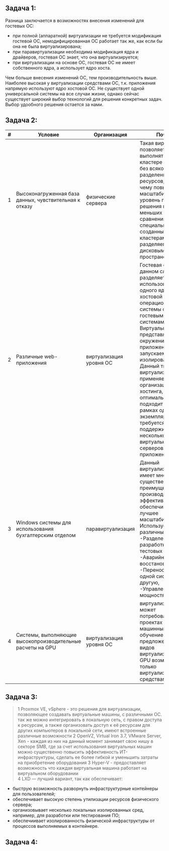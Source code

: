 ## Задача 1:
Разница заключается в возможностях внесения изменений для гостевых ОС:
- при полной (аппаратной) виртуализации не требуется модификация гостевой ОС, немодифицированная ОС работает так же, как если бы она не была виртуализирована;
- при паравиртуализации необходима модификация ядра и драйверов, гостевая ОС знает, что она виртуализируется;
- при виртуализации на основе ОС, гостевая ОС не имеет собственного ядра, а использует ядро хоста.  

Чем больше внесения изменений ОС, тем производительность выше. Наиболее высокая у виртуализации средствами ОС,
т.к. приложения напрямую используют ядро хостовой ОС. 
Не существует одной универсальной системы на все случаи жизни, однако сейчас существует широкий выбор технологий для решения конкретных задач. 
Выбор удообного решения остается за нами.

## Задача 2:
| # | Условиe                                                    | Организация             | Почему                                                                                                                                                                                                                                                                                                                                                                                                                                   |
|---|------------------------------------------------------------|-------------------------|------------------------------------------------------------------------------------------------------------------------------------------------------------------------------------------------------------------------------------------------------------------------------------------------------------------------------------------------------------------------------------------------------------------------------------------|
| 1 | Высоконагруженная база данных, чувствительная к отказу     | физические сервера      | Такая виртуализация позволяет СУБД выполняться на кластере серверов без всякого разделения ресурсов, благодаря чему повышается масштабируемость и уровень готовности решения при меньших затратах по сравнению со специально созданными кластерами с разделяемым дисковым пространством.                                                                                                                                                 |
| 2 | Различные web-приложения                                   | виртуализация уровня ОС | Гостевая система, в данном случае, разделяет использование одного ядра хостовой операционной системы с другими гостевыми системами. Виртуальная машина представляет собой окружение для приложений, запускаемых изолированно. Данный тип виртуализации применяется при организации систем хостинга, и оптимально подходит когда в рамках одного экземпляра ядра требуется поддерживать несколько виртуальных серверов для web-приложений |
| 3 | Windows системы для использования бухгалтерским отделом    | паравиртуализация       | Данный виртуализация имеет много существенных преимуществ производительности, эффективно обеспечивает лучшее масштабирование.  Использует в различные методы: <br/>-Разделение сред разработки из тестовых систем, <br/>-Аварийное восстановление, <br/>-Перенос данных из одной системы в другую,<br/>-Управление мощностями                                                                                                            |
| 4 | Системы, выполняющие высокопроизводительные расчеты на GPU | виртуализация уровня ОС | виртуализация GPU может потребоваться в проектах с машинным обучением, из предложенных видов виртуализации для GPU возможна только виртуализация средствами ОС                                                                                                                                                                                                                                                                           |

## Задача 3:
> 1 Proxmox VE, vSphere - это решения для виртуализации, позволяющее создавать виртуальные машины, с различными  ОС. 
так же можно интегрировать в локальную сеть, с правом доступа к ресурсам, а также организовать доступ к её ресурсам для других компьютеров в локальной сети, имеют встроенные различные возможности
> 2 OpenVZ, Virtual Iron 3.7, VMware Server, Xen - каждая из них на данный момент занимает свою нишу в секторе SMB, где за счет использования виртуальных машин можно существенно повысить эффективность ИТ-инфраструктуры, сделать ее более гибкой и уменьшить затраты на приобретение оборудования
> 3 Hyper-V - предоставляет возможность что каждая виртуальная машина работает на виртуальном оборудовании   
> 4 LXD — лучший вариант, так как обеспечивает:
- быструю возможность разворнуть инфраструктурные контейнеры для пользователей;
- обеспечивает высокую степень утилизации ресурсов физического сервера;
- организовывает несколько локальных изолированных сред, например, для разработки или тестирования ПО;
- обеспечиивает изолированность физической инфраструктуры от процессов выполняемых в контейнере.

## Задача 4:


